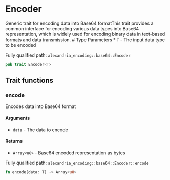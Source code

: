 # Encoder

Generic trait for encoding data into Base64 formatThis trait provides a common interface for encoding various data types into Base64 representation, which is widely used for encoding binary data in text-based formats and data transmission.  # Type Parameters * `T` - The input data type to be encoded

Fully qualified path: `alexandria_encoding::base64::Encoder`

```rust
pub trait Encoder<T>
```

## Trait functions

### encode

Encodes data into Base64 format 

#### Arguments

- `data` - The data to encode 

#### Returns

- `Array<u8>` - Base64 encoded representation as bytes

Fully qualified path: `alexandria_encoding::base64::Encoder::encode`

```rust
fn encode(data: T) -> Array<u8>
```

